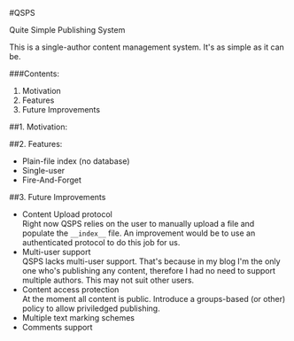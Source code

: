 #QSPS

Quite Simple Publishing System

This is a single-author content management system. It's as simple as it can be.

###Contents: 
1.    Motivation  
2.    Features  
3.    Future Improvements  

##1. Motivation:

##2. Features:

* Plain-file index (no database)
* Single-user
* Fire-And-Forget

##3. Future Improvements

* Content Upload protocol  
    Right now QSPS relies on the user to manually upload a file and populate the ``__index__`` file. An improvement
    would be to use an authenticated protocol to do this job for us.
* Multi-user support  
    QSPS lacks multi-user support. That's because in my blog I'm the only one who's publishing any content, therefore
    I had no need to support multiple authors. This may not suit other users.
* Content access protection  
    At the moment all content is public. Introduce a groups-based (or other) policy to allow priviledged publishing. 
* Multiple text marking schemes
* Comments support
